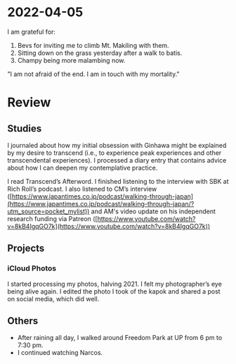 # 2022-04-05

I am grateful for:

1. Bevs for inviting me to climb Mt. Makiling with them.
2. Sitting down on the grass yesterday after a walk to batis.
3. Champy being more malambing now.

"I am not afraid of the end. I am in touch with my mortality."

# Review

## Studies

I journaled about how my initial obsession with Ginhawa might be explained by my desire to transcend (i.e., to experience peak experiences and other transcendental experiences). I processed a diary entry that contains advice about how I can deepen my contemplative practice.

I read Transcend’s Afterword. I finished listening to the interview with SBK at Rich Roll’s podcast. I also listened to CM’s interview ([https://www.japantimes.co.jp/podcast/walking-through-japan](https://www.japantimes.co.jp/podcast/walking-through-japan/?utm_source=pocket_mylist)) and AM's video update on his independent research funding via Patreon ([https://www.youtube.com/watch?v=8kB4IgqGO7k](https://www.youtube.com/watch?v=8kB4IgqGO7k))

## Projects

### iCloud Photos

I started processing my photos, halving 2021. I felt my photographer’s eye being alive again. I edited the photo I took of the kapok and shared a post on social media, which did well.

## Others

- After raining all day, I walked around Freedom Park at UP from 6 pm to 7:30 pm.
- I continued watching Narcos.

